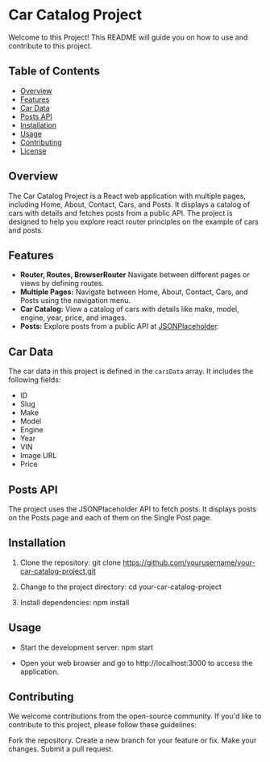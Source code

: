 # Car Catalog Project

Welcome to this Project!
This README will guide you on how to use and contribute to this project.

## Table of Contents

- [Overview](#overview)
- [Features](#features)
- [Car Data](#car-data)
- [Posts API](#posts-api)
- [Installation](#installation)
- [Usage](#usage)
- [Contributing](#contributing)
- [License](#license)

## Overview

The Car Catalog Project is a React web application with multiple pages, including Home, About, Contact, Cars, and Posts.
It displays a catalog of cars with details and fetches posts from a public API.
The project is designed to help you explore react router principles on the example of cars and posts.

## Features

- **Router, Routes, BrowserRouter** Navigate between different pages or views by defining routes.
- **Multiple Pages:** Navigate between Home, About, Contact, Cars, and Posts using the navigation menu.
- **Car Catalog:** View a catalog of cars with details like make, model, engine, year, price, and images.
- **Posts:** Explore posts from a public API at [JSONPlaceholder](https://jsonplaceholder.typicode.com/posts).

## Car Data

The car data in this project is defined in the `carsData` array. It includes the following fields:

- ID
- Slug
- Make
- Model
- Engine
- Year
- VIN
- Image URL
- Price

## Posts API

The project uses the JSONPlaceholder API to fetch posts.
It displays posts on the Posts page and each of them on the Single Post page.

## Installation

1. Clone the repository:
   git clone https://github.com/yourusername/your-car-catalog-project.git

2. Change to the project directory:
   cd your-car-catalog-project

3. Install dependencies:
   npm install

## Usage

- Start the development server:
  npm start

- Open your web browser and go to http://localhost:3000 to access the application.

## Contributing

We welcome contributions from the open-source community.
If you'd like to contribute to this project, please follow these guidelines:

Fork the repository.
Create a new branch for your feature or fix.
Make your changes.
Submit a pull request.
